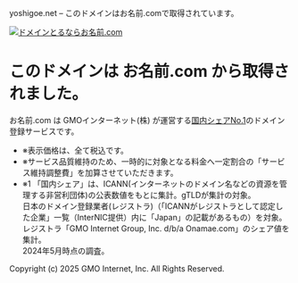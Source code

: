 yoshigoe.net – このドメインはお名前.comで取得されています。




[![ドメインとるならお名前.com](//cache.img.gmo.jp/onamae/images/logo.svg)](https://www.onamae.com/)



このドメインは お名前.com から取得されました。
==========================

お名前.com は GMOインターネット(株) が運営する[国内シェアNo.1](#no1src)のドメイン登録サービスです。

* ※表示価格は、全て税込です。
* ※サービス品質維持のため、一時的に対象となる料金へ一定割合の「サービス維持調整費」を加算させていただきます。
* ※1 「国内シェア」は、ICANN(インターネットのドメイン名などの資源を管理する非営利団体)の公表数値をもとに集計。gTLDが集計の対象。  
  日本のドメイン登録業者(レジストラ)（「ICANNがレジストラとして認定した企業」一覧（InterNIC提供）内に「Japan」の記載があるもの）を対象。  
  レジストラ「GMO Internet Group, Inc. d/b/a Onamae.com」のシェア値を集計。  
  2024年5月時点の調査。


Copyright (c) 2025 GMO Internet, Inc. All Rights Reserved.